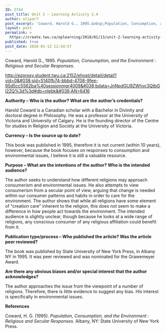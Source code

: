 ```yaml
---
ID: 2744
post_title: Unit 2 – Learning Activity 2.4
author: olipar7
post_excerpt: 'Coward, Harold G., 1995.&nbsp;Population, Consumption, and the Environment : Religious and Secular Responses.&nbsp; http://ezproxy.student.twu.ca:2152/ehost/detail/detail?vid=0&amp;sid=5140fb74-bbbd-4708-9fee-95d5cc5562ba%40sessionmgr4009&amp;bdata=JnNpdGU9ZWhvc3QtbGl2ZQ%3d%3d#db=nlebk&amp;AN=6416 Authority &ndash; Who is the author? What are the author&rsquo;s credentials? Harold Coward is a Canadian scholar with a Bachelor in Divinity and doctoral degree in... <a href="https://create.twu.ca/oplearning/2018/01/13/unit-2-learning-activity-2-4/"> Continue Reading &rarr;</a>'
layout: post
permalink: >
  https://create.twu.ca/oplearning/2018/01/13/unit-2-learning-activity-2-4/
published: true
post_date: 2018-01-13 12:54:57
---
```

Coward, Harold G., 1995. <em>Population, Consumption, and the Environment : Religious and Secular Responses. </em>

http://ezproxy.student.twu.ca:2152/ehost/detail/detail?vid=0&#038;sid=5140fb74-bbbd-4708-9fee-95d5cc5562ba%40sessionmgr4009&#038;bdata=JnNpdGU9ZWhvc3QtbGl2ZQ%3d%3d#db=nlebk&#038;AN=6416

<strong>Authority &#8211; Who is the author? What are the author&#8217;s credentials?</strong>

<div id="descriptionAndDetails" class="a-section a-spacing-extra-large">
<div id="productDescription_feature_div" class="feature">
<div id="productDescription_feature_div" class="a-row feature">
<div id="productDescription" class="a-section a-spacing-small">
Harold Coward is a Canadian scholar with a Bachelor in Divinity and doctoral degree in Philosophy. He was a professor at the University of Victoria and University of Calgary. He is the founding director of the Centre for studies in Religion and Society at the University of Victoria.

<strong>Currency &#8211; Is the source up to date? </strong>

This book was published in 1995, therefore it is not current (within 10 years), however, because the book focuses on responses to consumption and environmental issues, I believe it is still a valuable resource.

<strong>Purpose &#8211; What are the intentions of the author? Who is the intended audience?</strong>

The author seeks to understand how different religions may approach consumerism and environmental issues. He also attempts to view consumerism from a secular point of view, arguing that change is needed within our consumer patterns and habits in order to care for the environment. The author shows that while all religions have some element of &#8220;creation care&#8221; inherent to the religion, this does not seem to make a difference in how people act towards the environment. The intended audience is slightly unclear, though because he looks at a wide range of religions, any conscious consumer of any religious affiliation could benefit from it.

<strong>Publication type/process &#8211; Who published the article? Was the article peer reviewed? </strong>

The book was published by State University of New York Press, in Albany NY in 1995. It was peer reviewed and was nominated for the Grawemeyer Award.

<strong>Are there any obvious biases and/or special interest that the author acknowledges?</strong>

The author approaches the issue from the viewpoint of a number of religions. Therefore, there is little evidence to suggest any bias. His interest is specifically in environmental issues.

<strong>References</strong>

Coward, H. G. (1995). <i>Population, Consumption, and the Environment : Religious and Secular Responses</i>. Albany, NY: State University of New York Press.
</div>
</div>
</div>
</div>